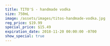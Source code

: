 ```yaml
---
title: TITO'S - handmade vodka
size: 750mL
image: /assets/images/titos-handmade-vodka.jpg
reg_price: $19.99
special_price: $15.49
expiration_date: 2018-11-20 00:00:00 -0700
show_special: true
---
```


